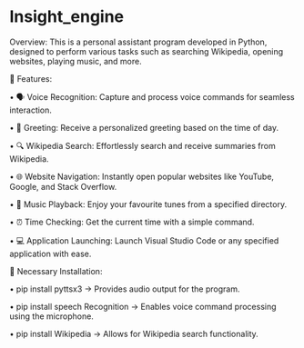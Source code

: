 # Insight_engine

Overview: This is a personal assistant program developed in Python, designed to perform various tasks such as searching Wikipedia, opening websites, playing music, and more.



🌟 Features:

•	🗣 Voice Recognition: Capture and process voice commands for seamless interaction.

•	👋 Greeting: Receive a personalized greeting based on the time of day.

•	🔍 Wikipedia Search: Effortlessly search and receive summaries from Wikipedia.

•	🌐 Website Navigation: Instantly open popular websites like YouTube, Google, and Stack Overflow.

•	🎵 Music Playback: Enjoy your favourite tunes from a specified directory.

•	⏰ Time Checking: Get the current time with a simple command.

•	💻 Application Launching: Launch Visual Studio Code or any specified application with ease.



🔧 Necessary Installation:

•	pip install pyttsx3 → Provides audio output for the program.

•	pip install speech Recognition → Enables voice command processing using the microphone.

•	pip install Wikipedia → Allows for Wikipedia search functionality.

